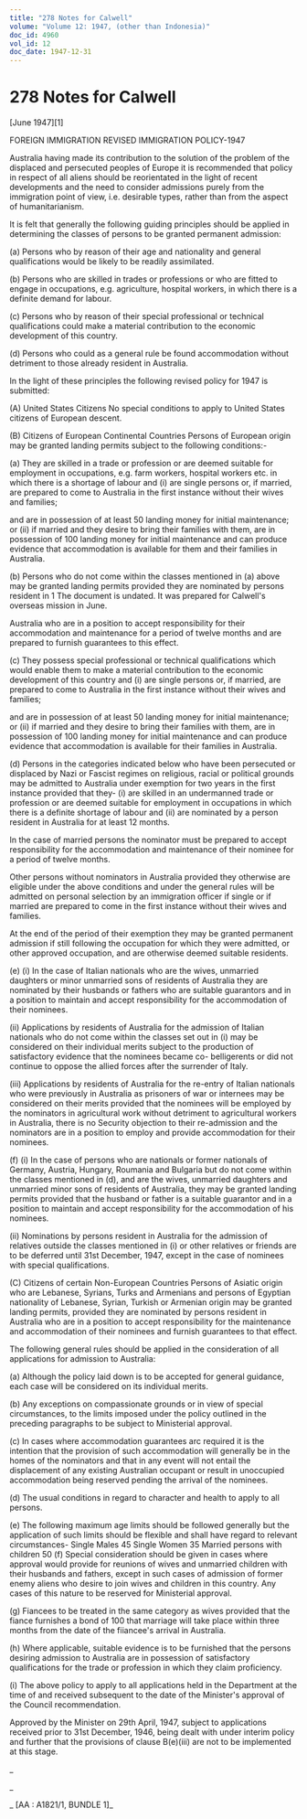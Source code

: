 ```yaml
---
title: "278 Notes for Calwell"
volume: "Volume 12: 1947, (other than Indonesia)"
doc_id: 4960
vol_id: 12
doc_date: 1947-12-31
---
```


# 278 Notes for Calwell

[June 1947][1]

FOREIGN IMMIGRATION REVISED IMMIGRATION POLICY-1947

Australia having made its contribution to the solution of the problem of the displaced and persecuted peoples of Europe it is recommended that policy in respect of all aliens should be reorientated in the light of recent developments and the need to consider admissions purely from the immigration point of view, i.e. desirable types, rather than from the aspect of humanitarianism.

It is felt that generally the following guiding principles should be applied in determining the classes of persons to be granted permanent admission:

(a) Persons who by reason of their age and nationality and general qualifications would be likely to be readily assimilated.

(b) Persons who are skilled in trades or professions or who are fitted to engage in occupations, e.g. agriculture, hospital workers, in which there is a definite demand for labour.

(c) Persons who by reason of their special professional or technical qualifications could make a material contribution to the economic development of this country.

(d) Persons who could as a general rule be found accommodation without detriment to those already resident in Australia.

In the light of these principles the following revised policy for 1947 is submitted:

(A) United States Citizens No special conditions to apply to United States citizens of European descent.

(B) Citizens of European Continental Countries Persons of European origin may be granted landing permits subject to the following conditions:-

(a) They are skilled in a trade or profession or are deemed suitable for employment in occupations, e.g. farm workers, hospital workers etc. in which there is a shortage of labour and (i) are single persons or, if married, are prepared to come to Australia in the first instance without their wives and families;

and are in possession of at least 50 landing money for initial maintenance; or (ii) if married and they desire to bring their families with them, are in possession of 100 landing money for initial maintenance and can produce evidence that accommodation is available for them and their families in Australia.

(b) Persons who do not come within the classes mentioned in (a) above may be granted landing permits provided they are nominated by persons resident in 1 The document is undated. It was prepared for Calwell's overseas mission in June.

Australia who are in a position to accept responsibility for their accommodation and maintenance for a period of twelve months and are prepared to furnish guarantees to this effect.

(c) They possess special professional or technical qualifications which would enable them to make a material contribution to the economic development of this country and (i) are single persons or, if married, are prepared to come to Australia in the first instance without their wives and families;

and are in possession of at least 50 landing money for initial maintenance; or (ii) if married and they desire to bring their families with them, are in possession of 100 landing money for initial maintenance and can produce evidence that accommodation is available for their families in Australia.

(d) Persons in the categories indicated below who have been persecuted or displaced by Nazi or Fascist regimes on religious, racial or political grounds may be admitted to Australia under exemption for two years in the first instance provided that they- (i) are skilled in an undermanned trade or profession or are deemed suitable for employment in occupations in which there is a definite shortage of labour and (ii) are nominated by a person resident in Australia for at least 12 months.

In the case of married persons the nominator must be prepared to accept responsibility for the accommodation and maintenance of their nominee for a period of twelve months.

Other persons without nominators in Australia provided they otherwise are eligible under the above conditions and under the general rules will be admitted on personal selection by an immigration officer if single or if married are prepared to come in the first instance without their wives and families.

At the end of the period of their exemption they may be granted permanent admission if still following the occupation for which they were admitted, or other approved occupation, and are otherwise deemed suitable residents.

(e) (i) In the case of Italian nationals who are the wives, unmarried daughters or minor unmarried sons of residents of Australia they are nominated by their husbands or fathers who are suitable guarantors and in a position to maintain and accept responsibility for the accommodation of their nominees.

(ii) Applications by residents of Australia for the admission of Italian nationals who do not come within the classes set out in (i) may be considered on their individual merits subject to the production of satisfactory evidence that the nominees became co- belligerents or did not continue to oppose the allied forces after the surrender of Italy.

(iii) Applications by residents of Australia for the re-entry of Italian nationals who were previously in Australia as prisoners of war or internees may be considered on their merits provided that the nominees will be employed by the nominators in agricultural work without detriment to agricultural workers in Australia, there is no Security objection to their re-admission and the nominators are in a position to employ and provide accommodation for their nominees.

(f) (i) In the case of persons who are nationals or former nationals of Germany, Austria, Hungary, Roumania and Bulgaria but do not come within the classes mentioned in (d), and are the wives, unmarried daughters and unmarried minor sons of residents of Australia, they may be granted landing permits provided that the husband or father is a suitable guarantor and in a position to maintain and accept responsibility for the accommodation of his nominees.

(ii) Nominations by persons resident in Australia for the admission of relatives outside the classes mentioned in (i) or other relatives or friends are to be deferred until 31st December, 1947, except in the case of nominees with special qualifications.

(C) Citizens of certain Non-European Countries Persons of Asiatic origin who are Lebanese, Syrians, Turks and Armenians and persons of Egyptian nationality of Lebanese, Syrian, Turkish or Armenian origin may be granted landing permits, provided they are nominated by persons resident in Australia who are in a position to accept responsibility for the maintenance and accommodation of their nominees and furnish guarantees to that effect.

The following general rules should be applied in the consideration of all applications for admission to Australia:

(a) Although the policy laid down is to be accepted for general guidance, each case will be considered on its individual merits.

(b) Any exceptions on compassionate grounds or in view of special circumstances, to the limits imposed under the policy outlined in the preceding paragraphs to be subject to Ministerial approval.

(c) In cases where accommodation guarantees arc required it is the intention that the provision of such accommodation will generally be in the homes of the nominators and that in any event will not entail the displacement of any existing Australian occupant or result in unoccupied accommodation being reserved pending the arrival of the nominees.

(d) The usual conditions in regard to character and health to apply to all persons.

(e) The following maximum age limits should be followed generally but the application of such limits should be flexible and shall have regard to relevant circumstances- Single Males 45 Single Women 35 Married persons with children 50 (f) Special consideration should be given in cases where approval would provide for reunions of wives and unmarried children with their husbands and fathers, except in such cases of admission of former enemy aliens who desire to join wives and children in this country. Any cases of this nature to be reserved for Ministerial approval.

(g) Fiancees to be treated in the same category as wives provided that the fiance furnishes a bond of 100 that marriage will take place within three months from the date of the fiiancee's arrival in Australia.

(h) Where applicable, suitable evidence is to be furnished that the persons desiring admission to Australia are in possession of satisfactory qualifications for the trade or profession in which they claim proficiency.

(i) The above policy to apply to all applications held in the Department at the time of and received subsequent to the date of the Minister's approval of the Council recommendation.

Approved by the Minister on 29th April, 1947, subject to applications received prior to 31st December, 1946, being dealt with under interim policy and further that the provisions of clause B(e)(iii) are not to be implemented at this stage.

_

_

_ [AA : A1821/1, BUNDLE 1]_
